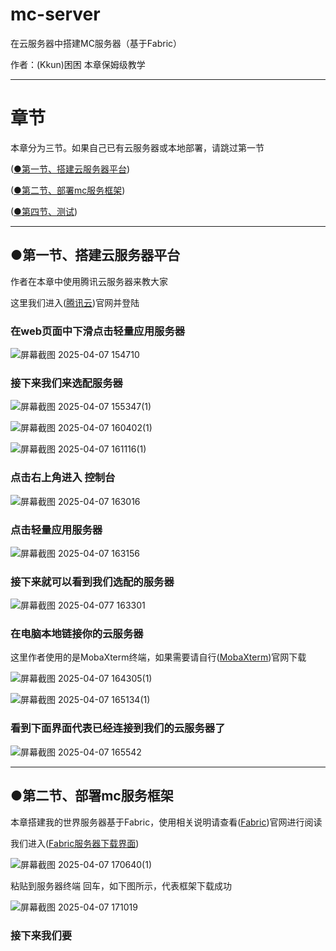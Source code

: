 # mc-server
在云服务器中搭建MC服务器（基于Fabric）

作者：(Kkun)困困    本章保姆级教学

----------------

# 章节

本章分为三节。如果自己已有云服务器或本地部署，请跳过第一节

([●第一节、搭建云服务器平台](https://github.com/Kkun1225/mc-server/blob/main/README.md#%E7%AC%AC%E4%B8%80%E8%8A%82%E6%90%AD%E5%BB%BA%E4%BA%91%E6%9C%8D%E5%8A%A1%E5%99%A8%E5%B9%B3%E5%8F%B0))

([●第二节、部署mc服务框架](https://github.com/Kkun1225/mc-server/blob/main/README.md#%E7%AC%AC%E4%BA%8C%E8%8A%82%E9%83%A8%E7%BD%B2mc%E6%9C%8D%E5%8A%A1%E6%A1%86%E6%9E%B6))

([●第四节、测试]())

----------------

## ●第一节、搭建云服务器平台

作者在本章中使用腾讯云服务器来教大家

这里我们进入([腾讯云](https://cloud.tencen.com/))官网并登陆

### 在web页面中下滑点击轻量应用服务器

![屏幕截图 2025-04-07 154710](https://github.com/user-attachments/assets/577b3c9d-e700-42b2-8e20-6d7b5b230644)

### 接下来我们来选配服务器

![屏幕截图 2025-04-07 155347(1)](https://github.com/user-attachments/assets/20f6c432-c156-480e-95a8-42aa0f949ac2)

![屏幕截图 2025-04-07 160402(1)](https://github.com/user-attachments/assets/9440bae9-9685-4e6b-b46e-e165fe3e846b)

![屏幕截图 2025-04-07 161116(1)](https://github.com/user-attachments/assets/6a41c485-4c09-4baf-85ab-5772c4e4ced3)


### 点击右上角进入 控制台

![屏幕截图 2025-04-07 163016](https://github.com/user-attachments/assets/80073ba9-51c3-4f09-b52e-0b3029b71e5f)

### 点击轻量应用服务器

![屏幕截图 2025-04-07 163156](https://github.com/user-attachments/assets/efbe1304-0850-4d68-a050-dd4ee9794c8b)

### 接下来就可以看到我们选配的服务器

![屏幕截图 2025-04-077 163301](https://github.com/user-attachments/assets/0ae52c70-1e4f-4ab5-9cda-bbbea88bde18)

### 在电脑本地链接你的云服务器

这里作者使用的是MobaXterm终端，如果需要请自行([MobaXterm](https://mobaxterm.mobatek.net/))官网下载

![屏幕截图 2025-04-07 164305(1)](https://github.com/user-attachments/assets/203e6cf4-3c41-4e33-bcb6-4031e3178005)

![屏幕截图 2025-04-07 165134(1)](https://github.com/user-attachments/assets/67c59f31-7573-4248-89f1-109c307fb547)

### 看到下面界面代表已经连接到我们的云服务器了

![屏幕截图 2025-04-07 165542](https://github.com/user-attachments/assets/388838e5-74b8-41bb-8870-fffa7039c933)

----------------

## ●第二节、部署mc服务框架

本章搭建我的世界服务器基于Fabric，使用相关说明请查看([Fabric](https://fabricmc.net/))官网进行阅读

我们进入([Fabric服务器下载界面](https://fabricmc.net/use/server/))

![屏幕截图 2025-04-07 170640(1)](https://github.com/user-attachments/assets/45bc3fa4-34d0-4440-bbed-ad7181ffa1e9)

粘贴到服务器终端 回车，如下图所示，代表框架下载成功

![屏幕截图 2025-04-07 171019](https://github.com/user-attachments/assets/41855cf6-948b-43d3-b041-fdca5b59c470)

### 接下来我们要




